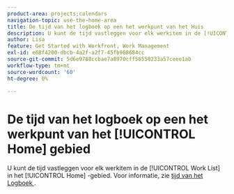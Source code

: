 ```yaml
---
product-area: projects;calendars
navigation-topic: use-the-home-area
title: De tijd van het logboek op een het werkpunt van het Huis
description: U kunt de tijd vastleggen voor elk werkitem in de [!UICONTROL Work List] in het [!UICONTROL Home] -gebied. Zie de sectie [!UICONTROL Home] in de tijd van het artikellogboek voor meer informatie.
author: Lisa
feature: Get Started with Workfront, Work Management
exl-id: e68f4200-dbcb-4a2f-a2f7-45fb968684cc
source-git-commit: 5d6e9788ccbae7a8970cff56558233a57ceee1ab
workflow-type: tm+mt
source-wordcount: '60'
ht-degree: 0%

---
```


# De tijd van het logboek op een het werkpunt van het [!UICONTROL Home] gebied

U kunt de tijd vastleggen voor elk werkitem in de [!UICONTROL Work List] in het [!UICONTROL Home] -gebied. Voor informatie, zie [ tijd van het Logboek ](../../../timesheets/create-and-manage-timesheets/log-time.md).
